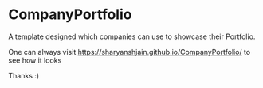 # CompanyPortfolio
A template designed which companies can use to showcase their Portfolio.

One can always visit https://sharyanshjain.github.io/CompanyPortfolio/ to see how it looks 

Thanks :)
